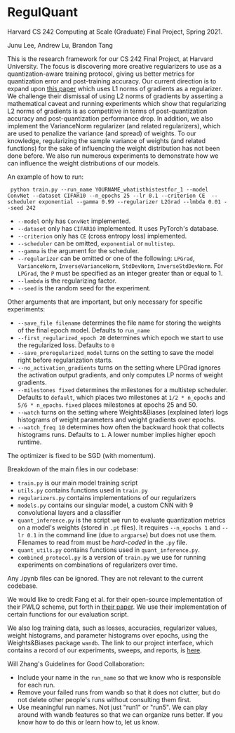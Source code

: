 # RegulQuant
Harvard CS 242 Computing at Scale (Graduate) Final Project, Spring 2021. 

Junu Lee, Andrew Lu, Brandon Tang

This is the research framework for our CS 242 Final Project, at Harvard University. The focus is 
discovering more creative regularizers to use as a quantization-aware training protocol, giving us 
better metrics for quantization error and post-training accuracy. Our current direction is
to expand upon [this paper](https://arxiv.org/abs/2002.07520) which uses L1 
norms of gradients as a regularizer. We challenge their dismissal of using L2 norms of 
gradients by asserting a mathematical caveat and running experiments which show that 
regularizing L2 norms of gradients is as competitive in terms of post-quantization
accuracy and post-quantization performance drop. In addition, we also implement the VarianceNorm 
regularizer (and related regularizers), which are used to penalize the variance (and spread) of weights. 
To our knowledge, regularizing the sample variance of weights (and related functions) for the sake of
influencing the weight distribution has not been done before.
We also run numerous experiments to demonstrate how we can influence the weight distributions 
of our models.


An example of how to run:

``
python train.py --run_name YOURNAME_whatisthistestfor_1 --model ConvNet --dataset CIFAR10 --n_epochs 25 --lr 0.1 --criterion CE 
--scheduler exponential --gamma 0.99 --regularizer L2Grad --lmbda 0.01 --seed 242``

- `--model` only has `ConvNet` implemented.
- `--dataset` only has `CIFAR10` implemented. It uses PyTorch's database.
- `--criterion` only has `CE` (cross entropy loss) implemented.
-  `--scheduler` can be omitted, `exponential` or `multistep`. 
- `--gamma` is the argument for the scheduler.
- `--regularizer` can be omitted or one of the following: `LPGrad`, `VarianceNorm`, `InverseVarianceNorm`, `StdDevNorm`, `InverseStdDevNorm`. For `LPGrad`, the `P` must be specified as an integer greater than or equal to 1. 
- `--lambda` is the regularizing factor. 
- `--seed` is the random seed for the experiment.

Other arguments that are important, but only necessary for specific experiments:
- `--save_file filename` determines the file name for storing the weights of the final epoch model. Defaults to `run_name`
- `--first_regularized_epoch 20` determines which epoch we start to use the regularized loss. Defaults to `0`
- `--save_preregularized_model` turns on the setting to save the model right before regularization starts. 
- `--no_activation_gradients` turns on the setting where LPGrad ignores the activation output gradients, and only computes LP norms of weight gradients.
- `--milestones fixed` determines the milestones for a multistep scheduler. Defaults to `default`, which places two milestones
    at `1/2 * n_epochs` and `5/6 * n_epochs`. `fixed` places milestones at epochs 25 and 50.
- `--watch` turns on the setting where Weights&Biases (explained later) logs histograms of weight parameters and weight gradients over epochs.
- `--watch_freq 10` determines how often the backward hook that collects histograms runs. Defaults to `1`. A lower number implies higher epoch runtime.

The optimizer is fixed to be SGD (with momentum). 

Breakdown of the main files in our codebase:
- `train.py` is our main model training script
- `utils.py` contains functions used in `train.py`
- `regularizers.py` contains implementations of our regularizers
- `models.py` contains our singular model, a custom CNN with 9 convolutional layers and a classifier
- `quant_inference.py` is the script we run to evaluate quantization metrics on a model's weights (stored in `.pt` files). It requires `--n_epochs 1`
    and `--lr 0.1` in the command line (due to `argparse`) but does not use them. Filenames to read from must be _hard-coded_ in the `.py` file.
- `quant_utils.py` contains functions used in `quant_inference.py`.
- `combined_protocol.py` is a version of `train.py` we use for running experiments on combinations of regularizers over time.

Any .ipynb files can be ignored. They are not relevant to the current codebase.

We would like to credit Fang et al. for their open-source implementation of their PWLQ scheme, put forth in [their paper](https://arxiv.org/abs/2002.00104).
We use their implementation of certain functions for our evaluation script.

We also log training data, such as losses, accuracies, regularizer values, weight histograms, and parameter histograms over epochs, using
the Weights&Biases package `wandb`. The link to our project interface, which contains a record of our experiments, sweeps, and reports, is
[here](https://wandb.ai/womeiyouleezi/RegulQuant).


Will Zhang's Guidelines for Good Collaboration:
- Include your name in the `run_name` so that we know who is responsible for each run.
- Remove your failed runs from wandb so that it does not clutter, but do not delete other people's runs without consulting them first.
- Use meaningful run names. Not just "run1" or "run5". We can play around with wandb features so that we can organize runs better. If you know how to do this or learn how to, let us know.

